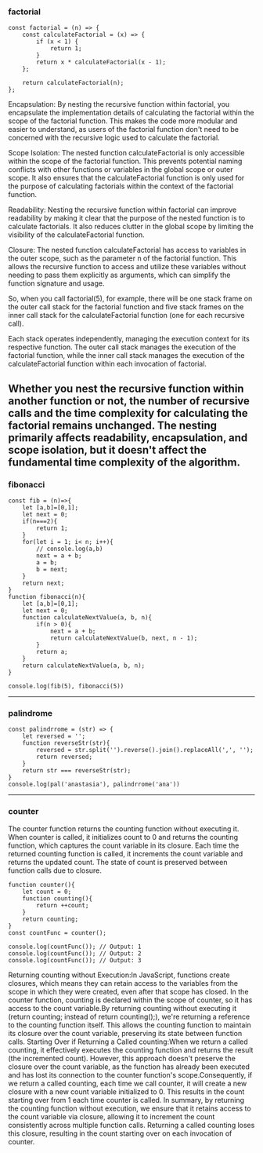 ### factorial 
```
const factorial = (n) => {
    const calculateFactorial = (x) => {
        if (x < 1) {
            return 1;
        }
        return x * calculateFactorial(x - 1);
    };

    return calculateFactorial(n);
};
```
Encapsulation: By nesting the recursive function within factorial, you encapsulate the implementation details of calculating the factorial within the scope of the factorial function. This makes the code more modular and easier to understand, as users of the factorial function don't need to be concerned with the recursive logic used to calculate the factorial.

Scope Isolation: The nested function calculateFactorial is only accessible within the scope of the factorial function. This prevents potential naming conflicts with other functions or variables in the global scope or outer scope. It also ensures that the calculateFactorial function is only used for the purpose of calculating factorials within the context of the factorial function.

Readability: Nesting the recursive function within factorial can improve readability by making it clear that the purpose of the nested function is to calculate factorials. It also reduces clutter in the global scope by limiting the visibility of the calculateFactorial function.

Closure: The nested function calculateFactorial has access to variables in the outer scope, such as the parameter n of the factorial function. This allows the recursive function to access and utilize these variables without needing to pass them explicitly as arguments, which can simplify the function signature and usage.

So, when you call factorial(5), for example, there will be one stack frame on the outer call stack for the factorial function and five stack frames on the inner call stack for the calculateFactorial function (one for each recursive call).

Each stack operates independently, managing the execution context for its respective function. The outer call stack manages the execution of the factorial function, while the inner call stack manages the execution of the calculateFactorial function within each invocation of factorial.

Whether you nest the recursive function within another function or not, the number of recursive calls and the time complexity for calculating the factorial remains unchanged. The nesting primarily affects readability, encapsulation, and scope isolation, but it doesn't affect the fundamental time complexity of the algorithm.
--------------------------------------------------
### fibonacci
```
const fib = (n)=>{
    let [a,b]=[0,1];
    let next = 0;
    if(n===2){
        return 1;
    }
    for(let i = 1; i< n; i++){
        // console.log(a,b)
        next = a + b;
        a = b;
        b = next;
    }
    return next;
}
function fibonacci(n){
    let [a,b]=[0,1];
    let next = 0;
    function calculateNextValue(a, b, n){
        if(n > 0){
            next = a + b;
            return calculateNextValue(b, next, n - 1);
        }
        return a;
    }
    return calculateNextValue(a, b, n);
}

console.log(fib(5), fibonacci(5))
```
--------------------------------------------------
### palindrome 
```
const palindrrome = (str) => {
    let reversed = '';
    function reverseStr(str){
        reversed = str.split('').reverse().join().replaceAll(',', '');
        return reversed;
    }
    return str === reverseStr(str);
}
console.log(pal('anastasia'), palindrrome('ana'))
```
----------------------------------------------------
### counter
The counter function returns the counting function without executing it.
When counter is called, it initializes count to 0 and returns the counting function, which captures the count variable in its closure.
Each time the returned counting function is called, it increments the count variable and returns the updated count. The state of count is preserved between function calls due to closure.
```
function counter(){
    let count = 0;
    function counting(){
        return ++count;
    }
    return counting;
}
const countFunc = counter();

console.log(countFunc()); // Output: 1
console.log(countFunc()); // Output: 2
console.log(countFunc()); // Output: 3
```
Returning counting without Execution:In JavaScript, functions create closures, which means they can retain access to the variables from the scope in which they were created, even after that scope has closed. In the counter function, counting is declared within the scope of counter, so it has access to the count variable.By returning counting without executing it (return counting; instead of return counting();), we're returning a reference to the counting function itself. This allows the counting function to maintain its closure over the count variable, preserving its state between function calls.
Starting Over if Returning a Called counting:When we return a called counting, it effectively executes the counting function and returns the result (the incremented count). However, this approach doesn't preserve the closure over the count variable, as the function has already been executed and has lost its connection to the counter function's scope.Consequently, if we return a called counting, each time we call counter, it will create a new closure with a new count variable initialized to 0. This results in the count starting over from 1 each time counter is called.
In summary, by returning the counting function without execution, we ensure that it retains access to the count variable via closure, allowing it to increment the count consistently across multiple function calls. Returning a called counting loses this closure, resulting in the count starting over on each invocation of counter.
